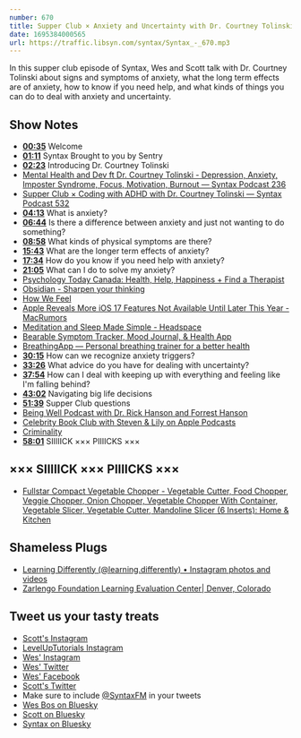 ```yaml
---
number: 670
title: Supper Club × Anxiety and Uncertainty with Dr. Courtney Tolinski
date: 1695384000565
url: https://traffic.libsyn.com/syntax/Syntax_-_670.mp3
---
```


In this supper club episode of Syntax, Wes and Scott talk with Dr. Courtney Tolinski about signs and symptoms of anxiety, what the long term effects are of anxiety, how to know if you need help, and what kinds of things you can do to deal with anxiety and uncertainty.

## Show Notes

- **[00:35](#t=00:35)** Welcome
- **[01:11](#t=01:11)** Syntax Brought to you by Sentry
- **[02:23](#t=02:23)** Introducing Dr. Courtney Tolinski
- [Mental Health and Dev ft Dr. Courtney Tolinski - Depression, Anxiety, Imposter Syndrome, Focus, Motivation, Burnout — Syntax Podcast 236](https://syntax.fm/show/236/mental-health-and-dev-ft-dr-courtney-tolinski-depression-anxiety-imposter-syndrome-focus-motivation-burnout)
- [Supper Club × Coding with ADHD with Dr. Courtney Tolinski — Syntax Podcast 532](https://syntax.fm/show/532/supper-club-coding-with-adhd-with-dr-courtney-tolinski)
- **[04:13](#t=04:13)** What is anxiety?
- **[06:44](#t=06:44)** Is there a difference between anxiety and just not wanting to do something?
- **[08:58](#t=08:58)** What kinds of physical symptoms are there?
- **[15:43](#t=15:43)** What are the longer term effects of anxiety?
- **[17:34](#t=17:34)** How do you know if you need help with anxiety?
- **[21:05](#t=21:05)** What can I do to solve my anxiety?
- [Psychology Today Canada: Health, Help, Happiness + Find a Therapist](https://www.psychologytoday.com/ca)
- [Obsidian - Sharpen your thinking](https://obsidian.md/)
- [How We Feel](https://howwefeel.org/)
- [Apple Reveals More iOS 17 Features Not Available Until Later This Year - MacRumors](https://www.macrumors.com/2023/09/13/ios-17-features-coming-later-this-year/)
- [Meditation and Sleep Made Simple - Headspace](https://www.headspace.com/)
- [Bearable Symptom Tracker, Mood Journal, & Health App](https://bearable.app/)
- [BreathingApp — Personal breathing trainer for a better health](https://breathingapp.com/)
- **[30:15](#t=30:15)** How can we recognize anxiety triggers?
- **[33:26](#t=33:26)** What advice do you have for dealing with uncertainty?
- **[37:54](#t=37:54)** How can I deal with keeping up with everything and feeling like I'm falling behind?
- **[43:02](#t=43:02)** Navigating big life decisions
- **[51:39](#t=51:39)** Supper Club questions
- [Being Well Podcast with Dr. Rick Hanson and Forrest Hanson](https://www.rickhanson.net/being-well-podcast/)
- [Celebrity Book Club with Steven & Lily on Apple Podcasts](https://podcasts.apple.com/us/podcast/celebrity-book-club-with-steven-lily/id1547360770)
- [Criminality](https://www.criminalityshow.com/)
- **[58:01](#t=58:01)** SIIIIICK ××× PIIIICKS ×××

## ××× SIIIIICK ××× PIIIICKS ×××

- [Fullstar Compact Vegetable Chopper - Vegetable Cutter, Food Chopper, Veggie Chopper, Onion Chopper, Vegetable Chopper With Container, Vegetable Slicer, Vegetable Cutter, Mandoline Slicer (6 Inserts): Home & Kitchen](https://www.amazon.com/Fullstar-Mini-Vegetable-Chopper-Container/dp/B0BHSXFTGH?crid=8WWJNGJIIFI4&keywords=fullstar+vegetable+chopper&qid=1694728241&sprefix=fullstar+veg,aps,126&sr=8-6&th=1)

## Shameless Plugs

- [Learning Differently (@learning.differently) • Instagram photos and videos](https://www.instagram.com/learning.differently/)
- [Zarlengo Foundation Learning Evaluation Center| Denver, Colorado](https://learningevaluationcenter.org/)

## Tweet us your tasty treats

- [Scott's Instagram](https://www.instagram.com/stolinski/)
- [LevelUpTutorials Instagram](https://www.instagram.com/LevelUpTutorials/)
- [Wes' Instagram](https://www.instagram.com/wesbos/)
- [Wes' Twitter](https://twitter.com/wesbos)
- [Wes' Facebook](https://www.facebook.com/wesbos.developer)
- [Scott's Twitter](https://twitter.com/stolinski)
- Make sure to include [@SyntaxFM](https://twitter.com/SyntaxFM) in your tweets
- [Wes Bos on Bluesky](https://bsky.app/profile/wesbos.com)
- [Scott on Bluesky](https://bsky.app/profile/tolin.ski)
- [Syntax on Bluesky](https://bsky.app/profile/syntax.fm)

